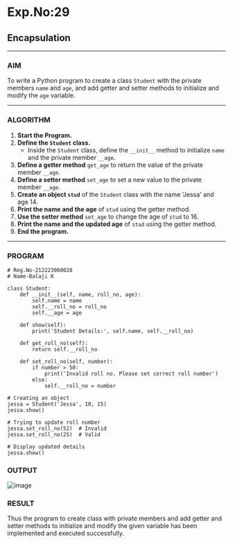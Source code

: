 # Exp.No:29  
## Encapsulation

---

### AIM  
To write a Python program to create a class `Student` with the private members `name` and `age`, and add getter and setter methods to initialize and modify the `age` variable.

---

### ALGORITHM

1. **Start the Program.**
2. **Define the `Student` class.**
   - Inside the `Student` class, define the `__init__` method to initialize `name` and the private member `__age`.
3. **Define a getter method** `get_age` to return the value of the private member `__age`.
4. **Define a setter method** `set_age` to set a new value to the private member `__age`.
5. **Create an object `stud`** of the `Student` class with the name 'Jessa' and age 14.
6. **Print the name and the age** of `stud` using the getter method.
7. **Use the setter method** `set_age` to change the age of `stud` to 16.
8. **Print the name and the updated age** of `stud` using the getter method.
9. **End the program.**

---

### PROGRAM

```
# Reg.No-212223060028
# Name-Balaji K

class Student:
    def __init__(self, name, roll_no, age):
        self.name = name
        self.__roll_no = roll_no
        self.__age = age

    def show(self):
        print('Student Details:', self.name, self.__roll_no)

    def get_roll_no(self):
        return self.__roll_no

    def set_roll_no(self, number):
        if number > 50:
            print('Invalid roll no. Please set correct roll number')
        else:
            self.__roll_no = number

# Creating an object
jessa = Student('Jessa', 10, 15)
jessa.show()

# Trying to update roll number
jessa.set_roll_no(52)  # Invalid
jessa.set_roll_no(25)  # Valid

# Display updated details
jessa.show()

```

### OUTPUT
![image](https://github.com/user-attachments/assets/a3ccc1a5-6560-4f6b-aa1f-8de2bfd2337b)

### RESULT
Thus the program to create class with private members and add getter and setter methods to initialize and modify the given variable has been implemented and executed successfully.
